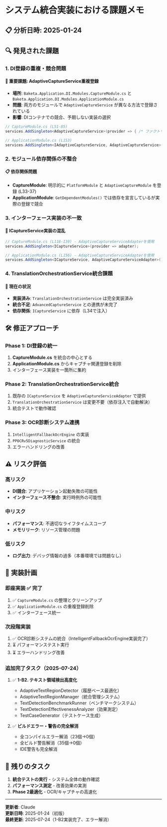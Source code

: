 # システム統合実装における課題メモ

## 📋 分析日時: 2025-01-24

## 🔍 発見された課題

### 1. DI登録の重複・競合問題

#### 🚨 重要課題: AdaptiveCaptureService重複登録
- **場所**: `Baketa.Application.DI.Modules.CaptureModule.cs` と `Baketa.Application.DI.Modules.ApplicationModule.cs`
- **問題**: 両方のモジュールで `AdaptiveCaptureService` が異なる方法で登録されている
- **影響**: DIコンテナでの競合、予期しない実装の選択

```csharp
// CaptureModule.cs (L51-85)
services.AddSingleton<AdaptiveCaptureService>(provider => { /* ファクトリー実装 */ });

// ApplicationModule.cs (L153)
services.AddSingleton<IAdaptiveCaptureService, AdaptiveCaptureService>();
```

### 2. モジュール依存関係の不整合

#### 📋 依存関係問題
- **CaptureModule**: 明示的に `PlatformModule` と `AdaptiveCaptureModule` を登録 (L33-37)
- **ApplicationModule**: `GetDependentModules()` では依存を宣言しているが実際の登録で競合

### 3. インターフェース実装の不一致

#### 🔗 ICaptureService実装の混乱
```csharp
// CaptureModule.cs (L118-139) - AdaptiveCaptureServiceAdapterを使用
services.AddSingleton<ICaptureService>(provider => adapter);

// ApplicationModule.cs (L156) - AdaptiveCaptureServiceAdapterを使用
services.AddSingleton<ICaptureService, AdaptiveCaptureServiceAdapter>();
```

### 4. TranslationOrchestrationService統合課題

#### 📍 現在の状況
- **実装済み**: `TranslationOrchestrationService` は完全実装済み
- **統合不足**: `AdvancedCaptureService` との連携が未完了
- **依存関係**: `ICaptureService` に依存（L34で注入）

## 🛠️ 修正アプローチ

### Phase 1: DI登録の統一
1. **CaptureModule.cs** を統合の中心とする
2. **ApplicationModule.cs** からキャプチャ関連登録を削除
3. インターフェース実装を一箇所に集約

### Phase 2: TranslationOrchestrationService統合
1. 既存の `ICaptureService` を `AdaptiveCaptureServiceAdapter` で提供
2. `TranslationOrchestrationService` は変更不要（依存注入で自動解決）
3. 統合テストで動作確認

### Phase 3: OCR診断システム連携
1. `IntelligentFallbackOcrEngine` の実装
2. `PPOCRv5DiagnosticService` の統合
3. エラーハンドリングの改善

## ⚠️ リスク評価

### 高リスク
- **DI競合**: アプリケーション起動失敗の可能性
- **インターフェース不整合**: 実行時例外の可能性

### 中リスク  
- **パフォーマンス**: 不適切なライフタイムスコープ
- **メモリリーク**: リソース管理の問題

### 低リスク
- **ログ出力**: デバッグ情報の過多（本番環境では問題なし）

## 📝 実装計画

### 即座実装 ✅ 完了
1. ✅ `CaptureModule.cs` の整理とクリーンアップ
2. ✅ `ApplicationModule.cs` の重複登録削除
3. ✅ インターフェース統一

### 次段階実装
1. ✅ OCR診断システムの統合（IntelligentFallbackOcrEngine実装完了）
2. ⏳ パフォーマンステスト実行
3. ⏳ エラーハンドリング改善

### 追加完了タスク（2025-07-24）
1. ✅ **1-B2. テキスト領域検出高度化**
   - AdaptiveTextRegionDetector（履歴ベース最適化）
   - AdaptiveTextRegionManager（統合管理システム）
   - TextDetectionBenchmarkRunner（ベンチマークシステム）
   - TextDetectionEffectivenessAnalyzer（効果測定）
   - TestCaseGenerator（テストケース生成）

2. ✅ **ビルドエラー・警告の完全解消**
   - 全コンパイルエラー解消（23個→0個）
   - 全ビルド警告解消（35個→0個）
   - IDE警告も完全解消

## 🎯 残りのタスク
1. **統合テストの実行** - システム全体の動作確認
2. **パフォーマンス測定** - 改善効果の実測
3. **Phase 2最適化** - OCR/キャプチャの高速化

---

**更新者**: Claude  
**更新日時**: 2025-01-24（初版）  
**最終更新**: 2025-07-24（1-B2実装完了、エラー解消）